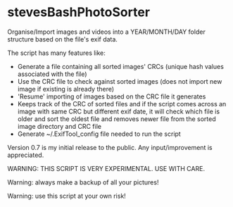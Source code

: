 # stevesBashPhotoSorter

Organise/Import images and videos into a YEAR/MONTH/DAY folder structure based on the file's exif data.

The script has many features like:
- Generate a file containing all sorted images' CRCs (unique hash values associated with the file)
- Use the CRC file to check against sorted images (does not import new image if existing is already there)
- 'Resume' importing of images based on the CRC file it generates
- Keeps track of the CRC of sorted files and if the script comes across an image with same CRC but different exif date, it will check which file is older and sort the oldest file and removes newer file from the sorted image directory and CRC file
- Generate ~/.ExifTool_config file needed to run the script

Version 0.7 is my initial release to the public.
Any input/improvement is appreciated.

  WARNING: THIS SCRIPT IS VERY EXPERIMENTAL. USE WITH CARE.
  
Warning: always make a backup of all your pictures!

Warning: use this script at your own risk!
